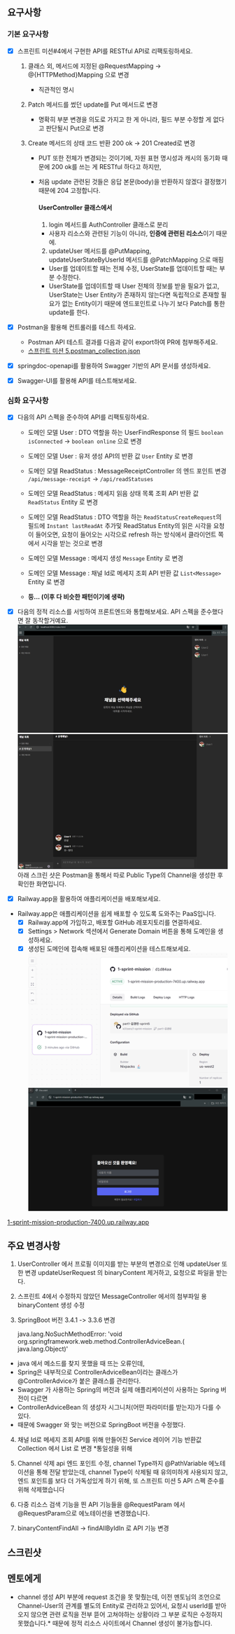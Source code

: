 ## 요구사항

### 기본 요구사항

- [x] 스프린트 미션#4에서 구현한 API를 RESTful API로 리팩토링하세요.

    1. 클래스 외, 메서드에 지정된 @RequestMapping -> @{HTTPMethod}Mapping 으로 변경

        - 직관적인 명시

    2. Patch 메서드를 썼던 update를 Put 메서드로 변경

        - 명확히 부분 변경을 의도로 가지고 한 게 아니라, 필드 부분 수정할 게 없다고 판단될시 Put으로 변경

    3. Create 메서드의 상태 코드 반환 200 ok -> 201 Created로 변경

        - PUT 또한 전체가 변경되는 것이기에, 자원 표현 명시성과 캐시의 동기화 때문에 200 ok를 쓰는 게 RESTful 하다고 하지만,
        - 처음 update 관련된 것들은 응답 본문(body)을 반환하지 않겠다 결정했기 때문에 204 고정합니다.

          #### UserController 클래스에서

            1. login 메서드를 AuthController 클래스로 분리

            - 사용자 리소스와 관련된 기능이 아니라, **인증에 관련된 리소스**이기 때문에.

            2. updateUser 메서드를 @PutMapping, updateUserStateByUserId 메서드를 @PatchMapping 으로 매핑

            - User를 업데이트할 때는 전체 수정, UserState를 업데이트할 때는 부분 수정한다.
            - UserState를 업데이트할 때 User 전체의 정보를 받을 필요가 없고, UserState는 User Entity가 존재하지 않는다면 독립적으로 존재할
              필요가
              없는
              Entity이기 때문에 엔드포인트로 나누기 보다 Patch를 통한 update를 한다.


- [x] Postman을 활용해 컨트롤러를 테스트 하세요.
    - Postman API 테스트 결과를 다음과 같이 export하여 PR에 첨부해주세요.
    - [스프린트 미션 5.postman_collection.json](../../%EC%8A%A4%ED%94%84%EB%A6%B0%ED%8A%B8%20%EB%AF%B8%EC%85%98%205.postman_collection.json)
- [x] springdoc-openapi를 활용하여 Swagger 기반의 API 문서를 생성하세요.
- [x] Swagger-UI를 활용해 API를 테스트해보세요.

### 심화 요구사항

- [x]  다음의 API 스펙을 준수하여 API를 리팩토링하세요.
    - 도메인 모델 User : DTO 역할을 하는 UserFindResponse 의 필드 `boolean isConnected` -> `boolean online` 으로 변경
    - 도메인 모델 User : 유저 생성 API의 반환 값 `User` Entity 로 변경

    - 도메인 모델 ReadStatus : MessageReceiptController 의 엔드 포인트 변경 `/api/message-receipt` ->
      `/api/readStatuses`
    - 도메인 모델 ReadStatus : 메세지 읽음 상태 목록 조회 API 반환 값 `ReadStatus` Entity 로 변경
    - 도메인 모델 ReadStatus : DTO 역할을 하는 `ReadStatusCreateRequest`의 필드에 `Instant lastReadAt` 추가및
      ReadStatus
      Entity의 읽은 시각을 요청이 들어오면, 요청이 들어오는 시각으로 refresh 하는 방식에서 클라이언트 쪽에서 시각을 받는 것으로 변경

    - 도메인 모델 Message : 메세지 생성 `Message` Entity 로 변경
    - 도메인 모델 Message : 채널 Id로 메세지 조회 API 반환 값 `List<Message>` Entity 로 변경
    - **등... (이후 다 비슷한 패턴이기에 생략)**

- [x]  다음의 정적 리소스를 서빙하여 프론트엔드와 통합해보세요. API 스펙을 준수했다면 잘 동작할거예요.
  ![img.png](img.png)
  ![img_3.png](img_3.png) 아래 스크린 샷은 Postman을 통해서 따로 Public Type의 Channel을 생성한 후 확인한 화면입니다.

- [x]  Railway.app을 활용하여 애플리케이션을 배포해보세요.
- Railway.app은 애플리케이션을 쉽게 배포할 수 있도록 도와주는 PaaS입니다.
    - [x] Railway.app에 가입하고, 배포할 GitHub 레포지토리를 연결하세요.
    - [x] Settings > Network 섹션에서 Generate Domain 버튼을 통해 도메인을 생성하세요.
    - [x] 생성된 도메인에 접속해 배포된 애플리케이션을 테스트해보세요.
      ![img_1.png](img_1.png)
      ![img_2.png](img_2.png)

[1-sprint-mission-production-7400.up.railway.app
](https://1-sprint-mission-production-7400.up.railway.app/)

## 주요 변경사항

1. UserController 에서 프로필 이미지를 받는 부분의 변경으로 인해 updateUser 또한 변경
   updateUserRequest 의 binaryContent 제거하고, 요청으로 파일을 받는다.

2. 스프린트 4에서 수정하지 않았던 MessageController 에서의 첨부파일 용 binaryContent 생성 수정

3. SpringBoot 버전 3.4.1 -> 3.3.6 변경

   java.lang.NoSuchMethodError: 'void org.springframework.web.method.ControllerAdviceBean.<init>(
   java.lang.Object)'

- java 에서 메소드를 찾지 못했을 때 뜨는 오류인데,
- Spring은 내부적으로 ControllerAdviceBean이라는 클래스가 @ControllerAdvice가 붙은 클래스를 관리한다.
- Swagger 가 사용하는 Spring의 버전과 실제 애플리케이션이 사용하는 Spring 버전이 다르면
- ControllerAdviceBean 의 생성자 시그니처(어떤 파라미터를 받는지)가 다를 수 있다.
- 때문에 Swagger 와 맞는 버전으로 SpringBoot 버전을 수정했다.

4. 채널 Id로 메세지 조회 API를 위해 만들어진 Service 레이어 기능 반환값 Collection 에서 List 로 변경 *통일성을 위해

5. Channel 삭제 api 엔드 포인트 수정, channel Type까지 @PathVariable 에노테이션을 통해 전달 받았는데, channel Type이 삭제될 때
   유의미하게 사용되지 않고, 엔드 포인트를 보다 더 가독성있게 하기 위해, 또 스프린트 미션 5 API 스펙 준수를 위해 삭제했습니다

6. 다중 리소스 검색 기능을 띈 API 기능들을 @RequestParam 에서 @RequestParam으로 에노테이션을 변경했습니다.

7. binaryContentFindAll -> findAllByIdIn 로 API 기능 변경

## 스크린샷

## 멘토에게

- channel 생성 API 부분에 request 조건을 못 맞췄는데, 이전 멘토님의 조언으로 Channel-User의 관계를 별도의 Entity로 관리하고 있어서, 요청시
  userId를 받아오지 않으면 관련 로직을 전부 뜯어 고쳐야하는 상황이라 그 부분 로직은 수정하지 못했습니다.* 때문에 정적 리소스 사이트에서 Channel 생성이
  불가능합니다.
